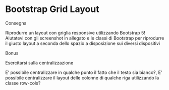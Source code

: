 Bootstrap Grid Layout
===
Consegna

Riprodurre un layout con griglia responsive utilizzando Bootstrap 5! Aiutatevi con gli screenshot in allegato e le classi di Bootstrap per riprodurre il giusto layout a seconda dello spazio a disposizione sui diversi dispositivi

Bonus

Esercitarsi sulla centralizzazione

E’ possibile centralizzare in qualche punto il fatto che il testo sia bianco?,
E’ possibile centralizzare il layout delle colonne di qualche riga utilizzando la classe row-cols?